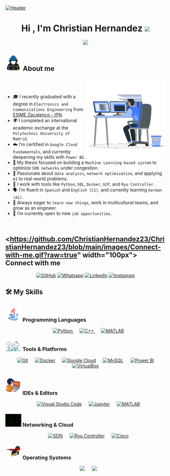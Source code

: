 [![Header](https://github.com/ChristianHernandez23/ChristianHernandez23/raw/main/profile.gif)](https://www.linkedin.com/in/cahl2309/)


<h1 align="center">Hi , I'm Christian Hernandez <img src="https://media.giphy.com/media/hvRJCLFzcasrR4ia7z/giphy.gif" width="35"></h1>
<p align="center">
  <a href="https://github.com/DenverCoder1/readme-typing-svg">
    <img src="https://readme-typing-svg.herokuapp.com?font=Fira+Code&color=00FFAB&size=24&center=true&vCenter=true&width=700&height=100&lines=Electronics+%26+Communications+Engineer;Google+Cloud+Certified;SDN+•+Python+•+MySQL+•+Docker;Exchange+Student+in+Madrid%2C+Spain;Data+Science+•+Power+BI+•+SQL;Open+to+job+opportunities;Always+learning">
  </a>
</p>


  
## <picture><img src = "https://github.com/ChristianHernandez23/ChristianHernandez23/blob/main/images/about_me.gif?raw=true" width = 50px></picture> About me
<picture> <img align="right" src="https://github.com/ChristianHernandez23/ChristianHernandez23/blob/main/images/Right_Side.gif?raw=true" width="250px"></picture>

<br><br>
- 🎓 I recently graduated with a degree in `Electronics and Communications Engineering` from [ESIME Zacatenco - IPN](https://www.esimez.ipn.mx/).
- 🌍 I completed an international academic exchange at the `Polytechnic University of Madrid`.
- ☁️ I’m certified in `Google Cloud Fundamentals`, and currently deepening my skills with `Power BI`.
- 🤖 My thesis focused on building a `Machine Learning-based system` to optimize `SDN networks` under congestion.
- 🧠 Passionate about `data analysis`, `network optimization`, and applying `AI` to real-world problems.
- 🧰 I work with tools like `Python`, `SQL`, `Docker`, `GCP`, and `Ryu Controller`.
- 🗣️ I’m fluent in `Spanish` and `English (C1)`, and currently learning `German (A1)`.
- 🚀 Always eager to `learn new things`, work in multicultural teams, and grow as an engineer.
- 💼 I’m currently open to new `job opportunities`.
<br>

## <picture> <https://github.com/ChristianHernandez23/ChristianHernandez23/blob/main/images/Connect-with-me.gif?raw=true" width="100px"> </picture> Connect with me
<p align="center">
	<a href="https://github.com/ChristianHernandez23"><img src="https://img.shields.io/badge/github-%23181717.svg?style=plastic&logo=github&logoColor=white" alt="GitHub"/></a>
	<a href="https://wa.me/+525526771907"><img src="https://img.shields.io/badge/whatsapp-%2325D366.svg?style=plastic&logo=whatsapp&logoColor=white" alt="Whatsapp"/></a>
	<a href="https://www.linkedin.com/in/cahl2309/"><img src="https://img.shields.io/badge/linkedin-%230A66C2.svg?style=plastic&logo=linkedin&logoColor=white" alt="LinkedIn"/></a>
	<a href="https://www.instagram.com/christian_1033/"><img src="https://img.shields.io/badge/instagram-%23E4405F.svg?style=plastic&logo=instagram&logoColor=white" alt="Instagram"/></a>
</p>

## 🛠️ My Skills

### <picture> <img src="https://github.com/ChristianHernandez23/ChristianHernandez23/blob/main/images/Programming_Languages.gif?raw=true" width="50px"> </picture> Programming Languages

<p align="center"> 
  &emsp;
  <a href="https://www.python.org" target="_blank">
    <img alt="Python" src="https://img.shields.io/badge/Python%20-%2314354C.svg?style=plastic&logo=python&logoColor=white">
  </a>
  &emsp;
  <a href="https://www.w3schools.com/cpp/" target="_blank"> 
    <img alt="C++" src="https://img.shields.io/badge/C++%20-%2300599C.svg?style=plastic&logo=c%2B%2B&logoColor=white">
  </a>
  &emsp;
  <a href="https://www.mathworks.com/products/matlab.html" target="_blank"> 
    <img alt="MATLAB" src="https://img.shields.io/badge/MATLAB%20-%23e16737.svg?style=plastic&logo=mathworks&logoColor=white">
  </a>
</p>

### <picture> <img src="https://github.com/ChristianHernandez23/ChristianHernandez23/blob/main/images/Software_Tools.gif?raw=true" width="50px"> </picture> Tools & Platforms

<p align="center">
  &emsp;
  <a href="#"><img alt="Git" src="https://img.shields.io/badge/Git%20-%23F05033.svg?style=plastic&logo=git&logoColor=white"></a>
  &emsp;
  <a href="#"><img alt="Docker" src="https://img.shields.io/badge/Docker%20-%232496ED.svg?style=plastic&logo=docker&logoColor=white"></a>
  &emsp;
  <a href="#"><img alt="Google Cloud" src="https://img.shields.io/badge/Google%20Cloud-%234285F4.svg?style=plastic&logo=google-cloud&logoColor=white"></a>
  &emsp;
  <a href="#"><img alt="MySQL" src="https://img.shields.io/badge/MySQL-%234479A1.svg?style=plastic&logo=mysql&logoColor=white"></a>
  &emsp;
  <a href="#"><img alt="Power BI" src="https://img.shields.io/badge/Power%20BI-F2C811?style=plastic&logo=powerbi&logoColor=black"></a>
  &emsp;
  <a href="#"><img alt="VirtualBox" src="https://img.shields.io/badge/VirtualBox-183A61.svg?style=plastic&logo=virtualbox&logoColor=white"></a>
</p>

### <picture> <img src="https://github.com/ChristianHernandez23/ChristianHernandez23/blob/main/images/IDEs.gif?raw=true" width="50px"> </picture> IDEs & Editors

<p align="center">
  &emsp;
  <a href="#"><img alt="Visual Studio Code" src="https://img.shields.io/badge/VS%20Code-0078d7.svg?style=plastic&logo=visual-studio-code&logoColor=white"></a>
  &emsp;
  <a href="#"><img alt="Jupyter" src="https://img.shields.io/badge/Jupyter-F37626.svg?style=plastic&logo=jupyter&logoColor=white"></a>
  &emsp;
  <a href="#"><img alt="MATLAB" src="https://img.shields.io/badge/MATLAB%20-%23e16737.svg?style=plastic&logo=mathworks&logoColor=white"></a>
</p>

### <picture> <img src="https://github.com/ChristianHernandez23/ChristianHernandez23/blob/main/images/m.gif?raw=true" width="50px"> </picture> Networking & Cloud

<p align="center">
  &emsp;
  <a href="#"><img alt="SDN" src="https://img.shields.io/badge/SDN%20-%23009688.svg?style=plastic&logo=networkx&logoColor=white"></a>
  &emsp;
  <a href="#"><img alt="Ryu Controller" src="https://img.shields.io/badge/Ryu%20Controller%20-%23146CAB.svg?style=plastic&logo=python&logoColor=white"></a>
  &emsp;
  <a href="#"><img alt="Cisco" src="https://img.shields.io/badge/Cisco%20Networking-%23049fd9.svg?style=plastic&logo=cisco&logoColor=white"></a>
</p>

### <picture> <img src="https://github.com/ChristianHernandez23/ChristianHernandez23/blob/main/images/OS.gif?raw=true" width="50px"> </picture> Operating Systems

<p align="center">
  &emsp;
  <a href="#"><img src="https://img.shields.io/badge/Windows-0078D6?style=plastic&logo=windows&logoColor=white"></a>
  &emsp;
  <a href="#"><img src="https://img.shields.io/badge/Linux-FCC624?style=plastic&logo=linux&logoColor=black"></a>
</p>




	

